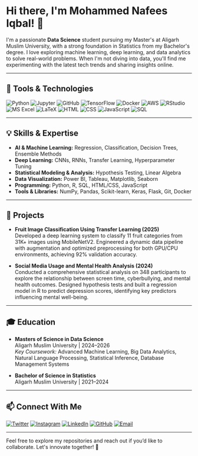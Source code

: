 # Hi there, I'm Mohammed Nafees Iqbal! 👋

I'm a passionate **Data Science** student pursuing my Master's at Aligarh Muslim University, with a strong foundation in Statistics from my Bachelor's degree. I love exploring machine learning, deep learning, and data analytics to solve real-world problems. When I'm not diving into data, you'll find me experimenting with the latest tech trends and sharing insights online.

---

## 🔧 Tools & Technologies
![Python](https://img.shields.io/badge/Python-3776AB?logo=python&logoColor=white)
![Jupyter](https://img.shields.io/badge/Jupyter-F37626?logo=jupyter&logoColor=white)
![GitHub](https://img.shields.io/badge/GitHub-181717?logo=github&logoColor=white)
![TensorFlow](https://img.shields.io/badge/TensorFlow-FF6F00?logo=tensorflow&logoColor=white)
![Docker](https://img.shields.io/badge/Docker-2496ED?logo=docker&logoColor=white)
![AWS](https://img.shields.io/badge/AWS-232F3E?logo=amazon-aws&logoColor=white)
![RStudio](https://img.shields.io/badge/RStudio-75AADB?logo=rstudio&logoColor=white)
![MS Excel](https://img.shields.io/badge/MS%20Excel-217346?logo=microsoft-excel&logoColor=white)
![LaTeX](https://img.shields.io/badge/LaTeX-008080?logo=latex&logoColor=white)
![HTML](https://img.shields.io/badge/HTML-E34F26?logo=html5&logoColor=white)
![CSS](https://img.shields.io/badge/CSS-1572B6?logo=css3&logoColor=white)
![JavaScript](https://img.shields.io/badge/JavaScript-F7DF1E?logo=javascript&logoColor=black)
![SQL](https://img.shields.io/badge/SQL-4479A1?logo=postgresql&logoColor=white)

---

## 💡 Skills & Expertise
- **AI & Machine Learning:** Regression, Classification, Decision Trees, Ensemble Methods  
- **Deep Learning:** CNNs, RNNs, Transfer Learning, Hyperparameter Tuning  
- **Statistical Modeling & Analysis:** Hypothesis Testing, Linear Algebra  
- **Data Visualization:** Power BI, Tableau, Matplotlib, Seaborn  
- **Programming:** Python, R, SQL, HTML/CSS, JavaScript  
- **Tools & Libraries:** NumPy, Pandas, Scikit-learn, Keras, Flask, Git, Docker

---

## 🚀 Projects
- **Fruit Image Classification Using Transfer Learning (2025)**  
  Developed a deep learning system to classify 11 fruit categories from 31K+ images using MobileNetV2. Engineered a dynamic data pipeline with augmentation and optimized preprocessing for both GPU/CPU environments, achieving 92% validation accuracy.
  
- **Social Media Usage and Mental Health Analysis (2024)**  
  Conducted a comprehensive statistical analysis on 348 participants to explore the relationship between screen time, cyberbullying, and mental health outcomes. Designed hypothesis tests and built a regression model in R to predict depression scores, identifying key predictors influencing mental well-being.

---

## 🎓 Education
- **Masters of Science in Data Science**  
  Aligarh Muslim University | 2024–2026  
  *Key Coursework:* Advanced Machine Learning, Big Data Analytics, Natural Language Processing, Statistical Inference, Database Management Systems

- **Bachelor of Science in Statistics**  
  Aligarh Muslim University | 2021–2024

---

## 📫 Connect With Me
[![Twitter](https://img.shields.io/badge/Twitter-1DA1F2?logo=twitter&logoColor=white)](https://twitter.com/thenafeesiqbal)
[![Instagram](https://img.shields.io/badge/Instagram-E4405F?logo=instagram&logoColor=white)](https://instagram.com/thenafeesiqbal)
[![LinkedIn](https://img.shields.io/badge/LinkedIn-0A66C2?logo=linkedin&logoColor=white)](https://linkedin.com/in/nafees-iqbal)
[![GitHub](https://img.shields.io/badge/GitHub-181717?logo=github&logoColor=white)](https://github.com/inafees14)
[![Email](https://img.shields.io/badge/Email-D14836?logo=gmail&logoColor=white)](mailto:inafees14@gmail.com)

---

Feel free to explore my repositories and reach out if you’d like to collaborate. Let's innovate together! 🚀
